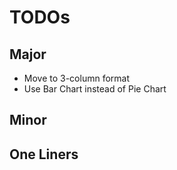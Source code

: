 # TODOs

## Major

* Move to 3-column format
* Use Bar Chart instead of Pie Chart


## Minor

## One Liners


